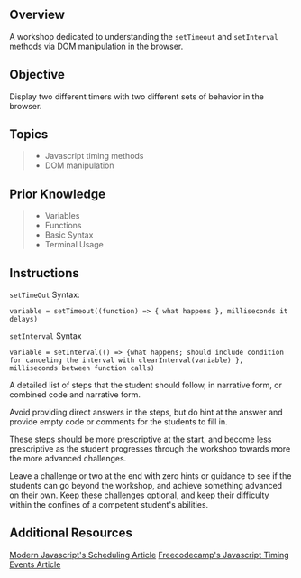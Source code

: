 ## Overview

A workshop dedicated to understanding the `setTimeout` and `setInterval` methods via DOM manipulation in the browser.

## Objective

Display two different timers with two different sets of behavior in the browser.

## Topics

> - Javascript timing methods
> - DOM manipulation

## Prior Knowledge

> - Variables
> - Functions
> - Basic Syntax
> - Terminal Usage

## Instructions

`setTimeOut` Syntax:

`variable = setTimeout((function) => { what happens }, milliseconds it delays)`

`setInterval` Syntax

`variable = setInterval(() => {what happens; should include condition for canceling the interval with clearInterval(variable) }, milliseconds between function calls)`

A detailed list of steps that the student should follow, in narrative form, or combined code and narrative form.

Avoid providing direct answers in the steps, but do hint at the answer and provide empty code or comments for the students to fill in.

These steps should be more prescriptive at the start, and become less prescriptive as the student progresses through the workshop towards more the more advanced challenges.

Leave a challenge or two at the end with zero hints or guidance to see if the students can go beyond the workshop, and achieve something advanced on their own. Keep these challenges optional, and keep their difficulty within the confines of a competent student's abilities.

## Additional Resources

[Modern Javascript's Scheduling Article](https://javascript.info/settimeout-setinterval)
[Freecodecamp's Javascript Timing Events Article](https://www.freecodecamp.org/news/javascript-timing-events-settimeout-and-setinterval/)
